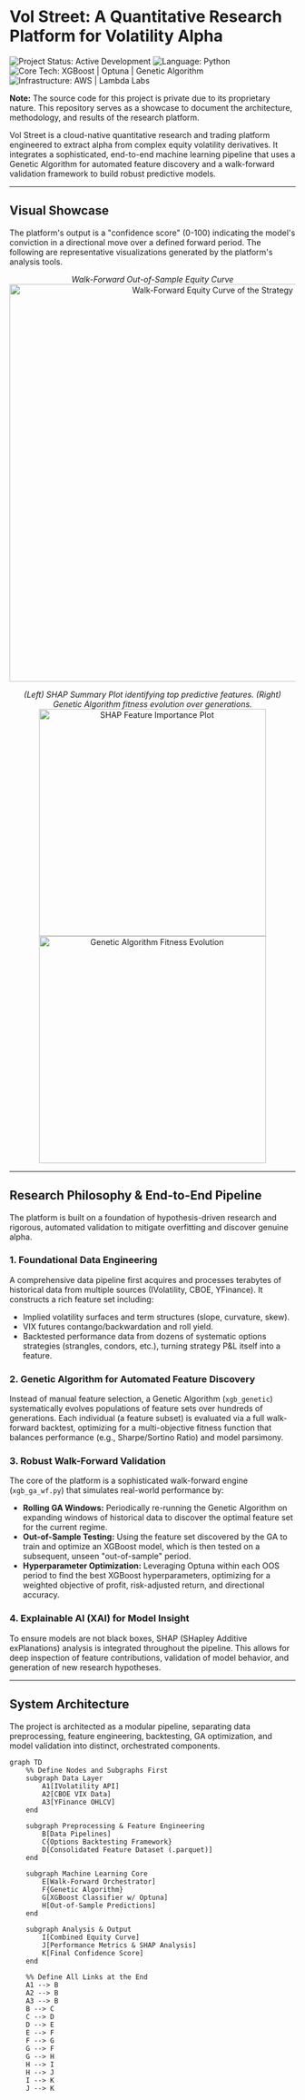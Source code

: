 # Vol Street: A Quantitative Research Platform for Volatility Alpha

![Project Status: Active Development](https://img.shields.io/badge/status-active%20development-green)
![Language: Python](https://img.shields.io/badge/python-3.9+-blue.svg)
![Core Tech: XGBoost | Optuna | Genetic Algorithm](https://img.shields.io/badge/core%20tech-XGBoost%20|%20Optuna%20|%20GA-orange)
![Infrastructure: AWS | Lambda Labs](https://img.shields.io/badge/infrastructure-AWS%20|%20Lambda%20Labs-blueviolet)

**Note:** The source code for this project is private due to its proprietary nature. This repository serves as a showcase to document the architecture, methodology, and results of the research platform.

Vol Street is a cloud-native quantitative research and trading platform engineered to extract alpha from complex equity volatility derivatives. It integrates a sophisticated, end-to-end machine learning pipeline that uses a Genetic Algorithm for automated feature discovery and a walk-forward validation framework to build robust predictive models.

---

## Visual Showcase

The platform's output is a "confidence score" (0-100) indicating the model's conviction in a directional move over a defined forward period. The following are representative visualizations generated by the platform's analysis tools.

<p align="center">
  <em>Walk-Forward Out-of-Sample Equity Curve</em><br>
  <img src="images/equity_curve.png" width="700" alt="Walk-Forward Equity Curve of the Strategy">
</p>
<p align="center">
  <em>(Left) SHAP Summary Plot identifying top predictive features. (Right) Genetic Algorithm fitness evolution over generations.</em><br>
  <img src="images/shap_summary.png" width="400" alt="SHAP Feature Importance Plot">
  <img src="images/ga_fitness.png" width="400" alt="Genetic Algorithm Fitness Evolution">
</p>

---

## Research Philosophy & End-to-End Pipeline

The platform is built on a foundation of hypothesis-driven research and rigorous, automated validation to mitigate overfitting and discover genuine alpha.

### 1. Foundational Data Engineering
A comprehensive data pipeline first acquires and processes terabytes of historical data from multiple sources (IVolatility, CBOE, YFinance). It constructs a rich feature set including:
- Implied volatility surfaces and term structures (slope, curvature, skew).
- VIX futures contango/backwardation and roll yield.
- Backtested performance data from dozens of systematic options strategies (strangles, condors, etc.), turning strategy P&L itself into a feature.

### 2. Genetic Algorithm for Automated Feature Discovery
Instead of manual feature selection, a Genetic Algorithm (`xgb_genetic`) systematically evolves populations of feature sets over hundreds of generations. Each individual (a feature subset) is evaluated via a full walk-forward backtest, optimizing for a multi-objective fitness function that balances performance (e.g., Sharpe/Sortino Ratio) and model parsimony.

### 3. Robust Walk-Forward Validation
The core of the platform is a sophisticated walk-forward engine (`xgb_ga_wf.py`) that simulates real-world performance by:
- **Rolling GA Windows:** Periodically re-running the Genetic Algorithm on expanding windows of historical data to discover the optimal feature set for the current regime.
- **Out-of-Sample Testing:** Using the feature set discovered by the GA to train and optimize an XGBoost model, which is then tested on a subsequent, unseen "out-of-sample" period.
- **Hyperparameter Optimization:** Leveraging Optuna within each OOS period to find the best XGBoost hyperparameters, optimizing for a weighted objective of profit, risk-adjusted return, and directional accuracy.

### 4. Explainable AI (XAI) for Model Insight
To ensure models are not black boxes, SHAP (SHapley Additive exPlanations) analysis is integrated throughout the pipeline. This allows for deep inspection of feature contributions, validation of model behavior, and generation of new research hypotheses.

---

## System Architecture

The project is architected as a modular pipeline, separating data preprocessing, feature engineering, backtesting, GA optimization, and model validation into distinct, orchestrated components.

```mermaid
graph TD
    %% Define Nodes and Subgraphs First
    subgraph Data Layer
        A1[IVolatility API]
        A2[CBOE VIX Data]
        A3[YFinance OHLCV]
    end

    subgraph Preprocessing & Feature Engineering
        B[Data Pipelines]
        C{Options Backtesting Framework}
        D[Consolidated Feature Dataset (.parquet)]
    end
    
    subgraph Machine Learning Core
        E[Walk-Forward Orchestrator]
        F{Genetic Algorithm}
        G[XGBoost Classifier w/ Optuna]
        H[Out-of-Sample Predictions]
    end
    
    subgraph Analysis & Output
        I[Combined Equity Curve]
        J[Performance Metrics & SHAP Analysis]
        K[Final Confidence Score]
    end

    %% Define All Links at the End
    A1 --> B
    A2 --> B
    A3 --> B
    B --> C
    C --> D
    D --> E
    E --> F
    F --> G
    G --> F
    G --> H
    H --> I
    H --> J
    I --> K
    J --> K